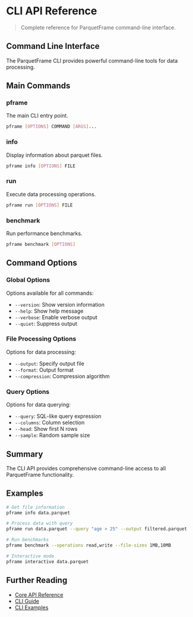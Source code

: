 # CLI API Reference

> Complete reference for ParquetFrame command-line interface.

## Command Line Interface

The ParquetFrame CLI provides powerful command-line tools for data processing.

## Main Commands

### pframe

The main CLI entry point.

```bash
pframe [OPTIONS] COMMAND [ARGS]...
```

### info

Display information about parquet files.

```bash
pframe info [OPTIONS] FILE
```

### run

Execute data processing operations.

```bash
pframe run [OPTIONS] FILE
```

### benchmark

Run performance benchmarks.

```bash
pframe benchmark [OPTIONS]
```

## Command Options

### Global Options

Options available for all commands:
- `--version`: Show version information
- `--help`: Show help message
- `--verbose`: Enable verbose output
- `--quiet`: Suppress output

### File Processing Options

Options for data processing:
- `--output`: Specify output file
- `--format`: Output format
- `--compression`: Compression algorithm

### Query Options

Options for data querying:
- `--query`: SQL-like query expression
- `--columns`: Column selection
- `--head`: Show first N rows
- `--sample`: Random sample size

## Summary

The CLI API provides comprehensive command-line access to all ParquetFrame functionality.

## Examples

```bash
# Get file information
pframe info data.parquet

# Process data with query
pframe run data.parquet --query "age > 25" --output filtered.parquet

# Run benchmarks
pframe benchmark --operations read,write --file-sizes 1MB,10MB

# Interactive mode
pframe interactive data.parquet
```

## Further Reading

- [Core API Reference](core.md)
- [CLI Guide](../cli/index.md)
- [CLI Examples](../cli/examples.md)
